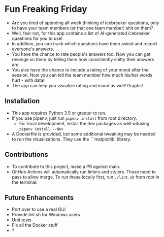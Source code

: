 # Fun Freaking Friday
- Are you tired of spending all week thinking of icebreaker questions, only to have your team members (or that one team member) shit on them?
- Well, fear not, for this app contains a list of AI-generated icebreaker questions for you to use!
- In addition, you can track which questions have been asked and record everyone's answers. 
- You have the chance to rate people's answers too. Now you can get revenge on them by telling them how consistently shitty their answers are.
- You also have the chance to include a rating of your mood after the session. Now you can tell the team member how much his/her words hurt - with data!
- The app can help you visualize rating and mood as well! Graphs!

## Installation
- This app requires Python 3.9 or greater to run.
- If you use pipenv, just run ```pipenv install``` from root directory.
    - For local development, install the dev packages as well witusing  ```pipenv install --dev```
- A Dockerfile is provided, but some additional tweaking may be needed to run the visualizations. They use the ```matplotlib` library.

## Contributions
- To contribute to this project, make a PR against main.
- GitHub Actions will automatically run linters and stylers.  Those need to pass to allow merge. To run these locally first, run ```./lint.sh``` from root in the terminal.

## Future Enhancements
- Port over to use a real GUI
- Provide lint.sh for Windows users
- Unit tests
- Fix all the Docker stuff
- ?